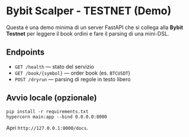 
# Bybit Scalper - TESTNET (Demo)

Questa è una demo minima di un server FastAPI che si collega alla **Bybit Testnet** per leggere il book ordini e fare il parsing di una mini-DSL.

## Endpoints
- `GET /health` — stato del servizio
- `GET /book/{symbol}` — order book (es. `BTCUSDT`)
- `POST /dryrun` — parsing di regole in testo libero

## Avvio locale (opzionale)
```
pip install -r requirements.txt
hypercorn main:app --bind 0.0.0.0:8000
```
Apri `http://127.0.0.1:8000/docs`.

